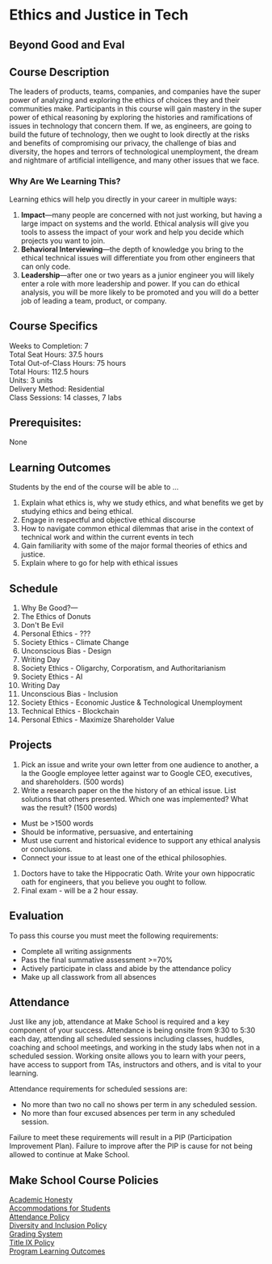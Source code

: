 # Ethics and Justice in Tech 
## Beyond Good and Eval

## Course Description

The leaders of products, teams, companies, and companies have the super power of analyzing and exploring the ethics of choices they and their communities make. Participants in this course will gain mastery in the super power of ethical reasoning by exploring the histories and ramifications of issues in technology that concern them. If we, as engineers, are going to build the future of technology, then we ought to look directly at the risks and benefits of compromising our privacy, the challenge of bias and diversity, the hopes and terrors of technological unemployment, the dream and nightmare of artificial intelligence, and many other issues that we face.

### Why Are We Learning This?

Learning ethics will help you directly in your career in multiple ways:

1. **Impact**—many people are concerned with not just working, but having a large impact on systems and the world. Ethical analysis will give you tools to assess the impact of your work and help you decide which projects you want to join.
1. **Behavioral Interviewing**—the depth of knowledge you bring to the ethical technical issues will differentiate you from other engineers that can only code.
1. **Leadership**—after one or two years as a junior engineer you will likely enter a role with more leadership and power. If you can do ethical analysis, you will be more likely to be promoted and you will do a better job of leading a team, product, or company.

## Course Specifics

Weeks to Completion:  7 <br>
Total Seat Hours:  37.5 hours <br>
Total Out-of-Class Hours: 75 hours <br>
Total Hours: 112.5 hours <br>
Units:  3 units <br>
Delivery Method:  Residential <br>
Class Sessions:  14 classes, 7 labs

## Prerequisites:  

None

## Learning Outcomes

Students by the end of the course will be able to ...

1. Explain what ethics is, why we study ethics, and what benefits we get by studying ethics and being ethical.
1. Engage in respectful and objective ethical discourse
1. How to navigate common ethical dilemmas that arise in the context of technical work and within the current events in tech
1. Gain familiarity with some of the major formal theories of ethics and justice.
1. Explain where to go for help with ethical issues

## Schedule

1. Why Be Good?—
2. The Ethics of Donuts
3. Don't Be Evil
4. Personal Ethics - ???
5. Society Ethics - Climate Change
6. Unconscious Bias - Design
7. Writing Day
8. Society Ethics - Oligarchy, Corporatism, and Authoritarianism
9. Society Ethics - AI
10. Writing Day
11. Unconscious Bias - Inclusion
12. Society Ethics - Economic Justice & Technological Unemployment
13. Technical Ethics - Blockchain
14. Personal Ethics - Maximize Shareholder Value

## Projects

1. Pick an issue and write your own letter from one audience to another, a la the Google employee letter against war to Google CEO, executives, and shareholders. (500 words)
1. Write a research paper on the the history of an ethical issue. List solutions that others presented. Which one was implemented? What was the result? (1500 words)
  - Must be >1500 words
  - Should be informative, persuasive, and entertaining
  - Must use current and historical evidence to support any ethical analysis or conclusions.
  - Connect your issue to at least one of the ethical philosophies.
1. Doctors have to take the Hippocratic Oath. Write your own hippocratic oath for engineers, that you believe you ought to follow.
1. Final exam - will be a 2 hour essay.

## Evaluation

To pass this course you must meet the following requirements:

- Complete all writing assignments
- Pass the final summative assessment >=70%
- Actively participate in class and abide by the attendance policy
- Make up all classwork from all absences

## Attendance
Just like any job, attendance at Make School is required and a key component of your success. Attendance is being onsite from 9:30 to 5:30 each day, attending all scheduled sessions including classes, huddles, coaching and school meetings, and working in the study labs when not in a scheduled session. Working onsite allows you to learn with your peers, have access to support from TAs, instructors and others, and is vital to your learning.

Attendance requirements for scheduled sessions are:
- No more than two no call no shows per term in any scheduled session.
- No more than four excused absences per term in any scheduled session.

Failure to meet these requirements will result in a PIP (Participation Improvement Plan).  Failure to improve after the PIP is cause for not being allowed to continue at Make School.


## Make School Course Policies

[Academic Honesty](https://make.sc/academic-honesty)<br>
[Accommodations for Students](https://make.sc/accommodations-for-students)<br>
[Attendance Policy](https://make.sc/attendance-policy)  
[Diversity and Inclusion Policy](https://make.sc/diversity-and-inclusion-policy)<br>
[Grading System](https://make.sc/grading-system)
<br>
[Title IX Policy](https://make.sc/title-ix-policy)<br>
[Program Learning Outcomes](https://make.sc/program-learning-outcomes)
